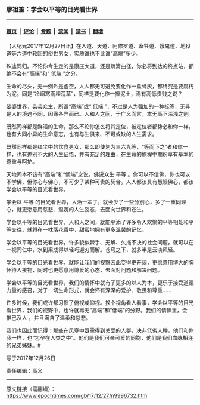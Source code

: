 ### 廖祖笙：学会以平等的目光看世界

---

#### [首页](../../../..?n9996732) &nbsp;|&nbsp; [评论](../../../../../epoch-comment?n9996732) &nbsp;|&nbsp; [专题](../../../../../epoch-special?n9996732) &nbsp;|&nbsp; [禁闻](../../../../../epoch-news?n9996732) &nbsp;|&nbsp; [禁书](../../../../../books?n9996732) &nbsp;|&nbsp; [翻墙](https://github.com/gfw-breaker/nogfw/blob/master/README.md?n9996732)


<div class="post_content" id="artbody" itemprop="articleBody">
 <!-- article content begin -->
 <p>
  【大纪元2017年12月27日讯】在人道、天道、阿修罗道、畜牲道、饿鬼道、地狱道等六道中轮回的俗世男女，实质谁也不比谁“高端”多少。
 </p>
 <p>
  殊途同归。不论你今生走的是康庄大道，还是疏篱曲径，你必将到达的终点站，都绝不会有“高端”和“
  <ok href="https://www.epochtimes.com/gb/tag/%E4%BD%8E%E7%AB%AF.html">
   低端
  </ok>
  ”之分。
 </p>
 <p>
  生命的尽头，无一例外是虚空，人人都无可避免要化作一盒骨灰，都终究是要腐朽为泥。同是“冷烟寒雨埋荒草”，同样是要化作一捧泥土，焉有高低贵贱之说？
 </p>
 <p>
  娑婆世界，芸芸众生，所谓“高端”或“
  <ok href="https://www.epochtimes.com/gb/tag/%E4%BD%8E%E7%AB%AF.html">
   低端
  </ok>
  ”，不过是人为强加的一种标签，无非是人的境遇不同，因缘各异而已。人和人之间，于广义而言，本无高下深浅之别。
 </p>
 <p>
  既然同样都是鲜活的生命，那么不论你怎么将其定位，被定位者都势必和你一样，也有大同小异的生命意志，也有与生俱来、不可或缺的人生需求。
 </p>
 <p>
  既然同样都是红尘中的饮食男女，那么即使划为三六九等，“等而下之”者和你一样，也有差别不大的人生证悟，并有充足的理由，在生命的旅程中期盼享有基本的尊重与呵护。
 </p>
 <p>
  天地间本不该有“高端”和“低端”之说。佛说众生
  <ok href="https://www.epochtimes.com/gb/tag/%E5%B9%B3%E7%AD%89.html">
   平等
  </ok>
  。你可以不信佛，你也可以不学佛，但你心与佛心，不可少了某种可贵的契合。人人都该具有慧眼佛心，都该学会以平等的目光看世界。
 </p>
 <p>
  学会以
  <ok href="https://www.epochtimes.com/gb/tag/%E5%B9%B3%E7%AD%89.html">
   平等
  </ok>
  的目光看世界，人活一辈子，就会少了一些分别心，多了一重同理心，就更愿意用慈悲、温婉的人生姿态，去面向世界和苍生。
 </p>
 <p>
  学会以平等的目光看世界，人和人之间，就能平添了许多令人欢愉的平等相处和平等交往，就将在一枕落花香中，甜蜜地拥有更多温馨的记忆。
 </p>
 <p>
  学会以平等的目光看世界，许多貌似棘手、无解、久拖不决的社会问题，就可以在一视同仁中，水到渠成得以轻巧迎刃而解。苍穹之下，就多半是云淡风轻。
 </p>
 <p>
  学会以平等的目光看世界，就能让我们的视野因此变得更开阔，更愿意用博大的胸怀待人接物，同时也更愿意用博爱的心态，去面对问题和解决问题。
 </p>
 <p>
  学会以平等的目光看世界，我们的情怀中就有了更多的以人为本，更乐于接受道德力量的感召，对于一切生命形式，就会怀有深深的爱护、敬畏和尊重……
 </p>
 <p>
  许多时候，我们或许都习惯了俯视或仰视。换个视角看人看事，学会以平等的目光看世界，我们的视野中，也许就再无“高端”和“低端”的分野。我们的情愫里，会
  <ok href="https://www.epochtimes.com/gb/tag/%E6%8E%A8%E5%B7%B1%E5%8F%8A%E4%BA%BA.html">
   推己及人
  </ok>
  ，并且满含了温柔和慈悲。
 </p>
 <p>
  我们也因此而记得：那些在风寒中亟需得到关爱的人群，决非低劣人种，他们和你我一样，也“包孕在人类之中”。他们是我们可亲可爱的同胞，他们是我们血脉相连的兄弟姊妹。#
 </p>
 <p>
  写于2017年12月26日
 </p>
 <p>
  责任编辑：高义
 </p>
 <!-- article content end -->
 <div id="below_article_ad">
 </div>
</div>


---

原文链接（需翻墙）：https://www.epochtimes.com/gb/17/12/27/n9996732.htm